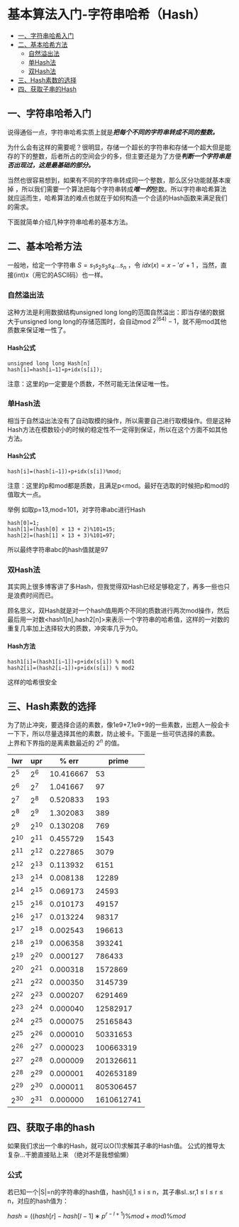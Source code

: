 # 基本算法入门-字符串哈希（Hash）

* [一、字符串哈希入门](#一字符串哈希入门)  
* [二、基本哈希方法](#二基本哈希方法)  
    * [自然溢出法](#自然溢出法)
    * [单Hash法](#单hash法)
    * [双Hash法](#双hash法)
* [三、Hash素数的选择](#三hash素数的选择)
* [四、获取子串的Hash](#四获取子串的hash)


## 一、字符串哈希入门
说得通俗一点，字符串哈希实质上就是***把每个不同的字符串转成不同的整数。***

为什么会有这样的需要呢？很明显，存储一个超长的字符串和存储一个超大但是能存的下的整数，后者所占的空间会少的多，但主要还是为了方便***判断一个字符串是否出现过，这是最基础的部分。***

当然也很容易想到，如果有不同的字符串转成同一个整数，那么区分功能就基本废掉 ，所以我们需要一个算法把每个字符串转成***唯一的***整数。所以字符串哈希算法就应运而生，哈希算法的难点也就在于如何构造一个合适的Hash函数来满足我们的需求。

下面就简单介绍几种字符串哈希的基本方法。

## 二、基本哈希方法
一般地，给定一个字符串 $S = s_1s_2s_3s_4...s_n$ ，令 $idx(x) = x − ′a′ + 1$ ，当然，直接(int)x（用它的ASCll码）也一样。

### 自然溢出法
这种方法是利用数据结构unsigned long long的范围自然溢出：即当存储的数据大于unsigned long long的存储范围时，会自动mod $2^(64) − 1$，就不用mod其他质数来保证唯一性了。

#### Hash公式
    unsigned long long Hash[n]  
    hash[i]=hash[i−1]∗p+idx(s[i]);  

注意：这里的p一定要是个质数，不然可能无法保证唯一性。

### 单Hash法
相当于自然溢出法没有了自动取模的操作，所以需要自己进行取模操作。但是这种Hash方法在模数较小的时候的稳定性不一定得到保证，所以在这个方面不如其他方法。

#### Hash公式
    hash[i]=(hash[i−1])∗p+idx(s[i])%mod;  

注意：这里的p和mod都是质数，且满足p<mod。最好在选取的时候把p和mod的值取大一点。

举例
如取p=13,mod=101，对字符串abc进行Hash

    hash[0]=1;
    hash[1]=(hash[0] × 13 + 2)%101=15;
    hash[2]=(hash[1] × 13 + 3)%101=97;
所以最终字符串abc的hash值就是97

### 双Hash法
其实网上很多博客讲了多Hash，但我觉得双Hash已经足够稳定了，再多一些也只是浪费时间而已。

顾名思义，双Hash就是对一个hash值用两个不同的质数进行两次mod操作，然后最后用一对数<hash1[n],hash2[n]>来表示一个字符串的哈希值，这样的一对数的重复几率加上选择较大的质数，冲突率几乎为0。

#### Hash方法
    hash1[i]=(hash1[i−1])∗p+idx(s[i]) % mod1
    hash2[i]=(hash2[i−1])∗p+idx(s[i]) % mod2

这样的哈希很安全

## 三、Hash素数的选择
为了防止冲突，要选择合适的素数，像1e9+7,1e9+9的一些素数，出题人一般会卡一下下，所以尽量选择其他的素数，防止被卡。下面是一些可供选择的素数。  
上界和下界指的是离素数最近的 $2^n$ 的值。

|lwr|upr|% err|prime|
|-----------------|----------------|----------------|----------------|
|$2^5$|$2^6$|10.416667|53|
|$2^6$|$2^7$|1.041667|97|
|$2^7$|$2^8$|0.520833|193|
|$2^8$|$2^9$|1.302083|389|
|$2^9$|$2^10$|	0.130208	|769
|$2^{10}$|	$2^{11}$|	0.455729	|1543
|$2^{11}$|	$2^{12}$|	0.227865|	3079
|$2^{12}$|	$2^{13}$|	0.113932|	6151
$2^{13}$|	$2^{14}$|	0.008138|	12289
$2^{14}$|	$2^{15}$|	0.069173|	24593
$2^{15}$|	$2^{16}$|	0.010173|	49157
$2^{16}$|	$2^{17}$|	0.013224|	98317
$2^{17}$|	$2^{18}$|	0.002543|	196613
$2^{18}$|	$2^{19}$|	0.006358|	393241
$2^{19}$|	$2^{20}$|	0.000127|	786433
$2^{20}$|	$2^{21}$|	0.000318|	1572869
$2^{21}$|	$2^{22}$|	0.000350|	3145739
$2^{22}$|	$2^{23}$|	0.000207|	6291469
$2^{23}$|	$2^{24}$|	0.000040|	12582917
$2^{24}$|	$2^{25}$|	0.000075|	25165843
$2^{25}$|	$2^{26}$|	0.000010|	50331653
$2^{26}$|	$2^{27}$|	0.000023|	100663319
$2^{27}$|	$2^{28}$|	0.000009|	201326611
$2^{28}$|	$2^{29}$|	0.000001|	402653189
$2^{29}$|	$2^{30}$|	0.000011|	805306457
$2^{30}$|	$2^{31}$|	0.000000|	1610612741
## 四、获取子串的hash
如果我们求出一个串的Hash，就可以O(1)求解其子串的Hash值。
公式的推导太复杂...干脆直接贴上来 （绝对不是我想偷懒）

### 公式
若已知一个|S|=n的字符串的hash值，hash[i],1 ≤ i ≤ n，其子串sl..sr,1 ≤ l ≤ r ≤ n，对应的hash值为：

$hash=((hash[r]−hash[l−1]∗p^{r−l+1}) \% mod + mod) \% mod$